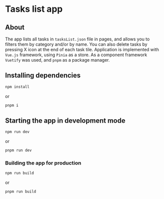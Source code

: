 # Tasks list app

## About
The app lists all tasks in `tasksList.json` file in pages, and allows you to filters them by category and/or by name.
You can also delete tasks by pressing X icon at the end of each task tile.
Application is implemented with `Vue.js` framework, using `Pinia` as a store. As a component framework `Vuetify` was used,
and `pnpm` as a package manager.

## Installing dependencies
```bash
npm install
```
or
```bash
pnpm i
```

## Starting the app in development mode
```bash
npm run dev
```
or
```bash
pnpm run dev
```

### Building the app for production
```bash
npm run build
```
or
```bash
pnpm run build
```